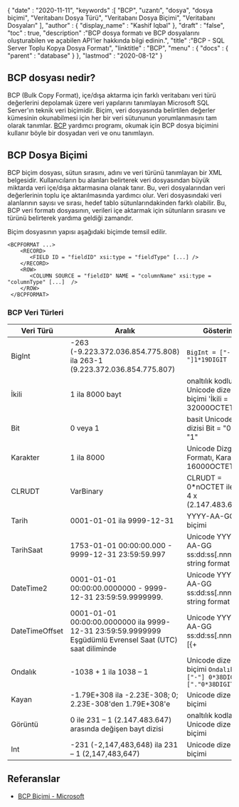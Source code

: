 {
  "date" : "2020-11-11",
  "keywords" :[ "BCP", "uzantı", "dosya", "dosya biçimi", "Veritabanı Dosya Türü", "Veritabanı Dosya Biçimi", "Veritabanı Dosyaları" ],
  "author" : {
    "display_name" : "Kashif Iqbal"
},
  "draft" : "false",
  "toc" : true,
  "description" :"BCP dosya formatı ve BCP dosyalarını oluşturabilen ve açabilen API'ler hakkında bilgi edinin.",
  "title" :"BCP - SQL Server Toplu Kopya Dosya Formatı",
  "linktitle" : "BCP",
  "menu" : {
    "docs" : {
      "parent" : "database"
}
},
  "lastmod" : "2020-08-12"
}

## BCP dosyası nedir?

BCP (Bulk Copy Format), içe/dışa aktarma için farklı veritabanı veri türü değerlerini depolamak üzere veri yapılarını tanımlayan Microsoft SQL Server'ın teknik veri biçimidir. Biçim, veri dosyasında belirtilen değerler kümesinin okunabilmesi için her bir veri sütununun yorumlanmasını tam olarak tanımlar. [BCP](https://learn.microsoft.com/en-us/previous-versions/sql/sql-server-2008-r2/ms162802(v=sql.105)) yardımcı programı, okumak için BCP dosya biçimini kullanır böyle bir dosyadan veri ve onu tanımlayın.


## BCP Dosya Biçimi

BCP biçim dosyası, sütun sırasını, adını ve veri türünü tanımlayan bir XML belgesidir. Kullanıcıların bu alanları belirterek veri dosyasından büyük miktarda veri içe/dışa aktarmasına olanak tanır. Bu, veri dosyalarından veri değerlerinin toplu içe aktarılmasında yardımcı olur. Veri dosyasındaki veri alanlarının sayısı ve sırası, hedef tablo sütunlarındakinden farklı olabilir. Bu, BCP veri formatı dosyasının, verileri içe aktarmak için sütunların sırasını ve türünü belirterek yardıma geldiği zamandır.

Biçim dosyasının yapısı aşağıdaki biçimde temsil edilir.

```
<BCPFORMAT ...>
    <RECORD>
       <FIELD ID = "fieldID" xsi:type = "fieldType" [...] />
    </RECORD>
    <ROW>
       <COLUMN SOURCE = "fieldID" NAME = "columnName" xsi:type = "columnType" [...]  />
    </ROW>
 </BCPFORMAT>
```

### BCP Veri Türleri

|Veri Türü|Aralık|Gösterim|
---|---|---|
|BigInt|-263 (-9.223.372.036.854.775.808) ila 263-1 (9.223.372.036.854.775.807)|`BigInt = ["-"]1*19DIGIT`|
|İkili|1 ila 8000 bayt|onaltılık kodlu Unicode dize biçimi 'İkili = 32000OCTET'|
|Bit|0 veya 1|basit Unicode dizisi Bit = "0" / "1"|
|Karakter|1 ila 8000|Unicode Dizgi Formatı, Karakter = 16000OCTET|
|CLRUDT|VarBinary|CLRUDT = 0*nOCTET ile n = 4 x (2.147.483.647)|
|Tarih|0001-01-01 ila 9999-12-31|YYYY-AA-GG dize biçimi|
|TarihSaat|1753-01-01 00:00:00.000 - 9999-12-31 23:59:59.997| Unicode YYYY-AA-GG ss:dd:ss[.nnn] string format|
|DateTime2|0001-01-01 00:00:00.0000000 - 9999-12-31 23:59:59.9999999.| Unicode YYYY-AA-GG ss:dd:ss[.nnnnnnn] string format|
|DateTimeOffset|0001-01-01 00:00:00.0000000 ila 9999-12-31 23:59:59.9999999 Eşgüdümlü Evrensel Saat (UTC) saat diliminde| Unicode YYYY-AA-GG ss:dd:ss[.nnnnnnn] [{+|-}ss:dd] dize biçimi|
|Ondalık|-1038 + 1 ila 1038 – 1|Unicode dize biçimi `Ondalık = ["-"] 0*38DIGIT ["."0*38DIGIT]`|
|Kayan|-1.79E+308 ila -2.23E-308; 0; 2.23E-308'den 1.79E+308'e|Unicode dize biçimi|
|Görüntü|0 ile 231 – 1 (2.147.483.647) arasında değişen bayt dizisi|onaltılık kodlanmış Unicode dize biçimi|
|Int|-231 (-2,147,483,648) ila 231 – 1 (2,147,483,647)|Unicode dize biçimi|

## Referanslar

* [BCP Biçimi - Microsoft](https://learn.microsoft.com/en-us/openspecs/sql_data_portability/ms-bcp/54965c4d-34c7-400d-b970-1007984315a5)

